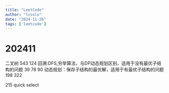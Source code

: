 ```yaml
---
title: "LeetCode"
author: "lvsolo"
date: "2024-11-26"
tags: ['leetcode']
---
```

# 202411

二叉树
543 124
回溯:DFS,穷举算法，与DP动态规划区别，适用于没有最优子结构的问题
39 78 90
动态规划：保存子结构的最优解，适用于有最优子结构的问题
198 322

215 quick select
